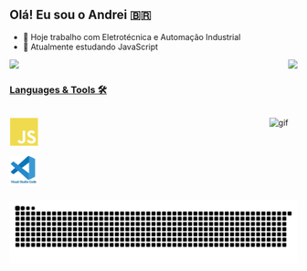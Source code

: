 ## Olá! Eu sou o Andrei 🇧🇷
- 🔭 Hoje trabalho com Eletrotécnica e Automação Industrial
- 🌱 Atualmente estudando JavaScript 


<div>
  <a href="https://github.com/AndreiSouza01">
  <img height="130em" src="https://github-readme-stats.vercel.app/api?username=AndreiSouza01&show_icons=true&theme=dark&include_all_commits=true&count_private=true"/>
  <img height="130em" align="right" src="https://github-readme-stats.vercel.app/api/top-langs/?username=AndreiSouza01&layout=compact&langs_count=7&theme=dark"/>
 
</div>
  
  ### Languages & Tools 🛠
  
<div style="display: inline_block"><br>
 <img align="center" alt="Js" height="50" width="50" src="https://raw.githubusercontent.com/devicons/devicon/master/icons/javascript/javascript-plain.svg">
 <img height="145em" align="right" alt="gif" src="https://media.giphy.com/media/26tn33aiTi1jkl6H6/source.gif?cid=ecf05e47jzy1y1esgkp295ekznyvkss859edlg0fjly3aq5j&rid=source.gif&ct=g">
</div> 
  
<div style="display: inline_block"><br>
  <img align="center" alt="vscode" height="50" width="50" src="https://github.com/devicons/devicon/blob/master/icons/vscode/vscode-original-wordmark.svg">   
</div>  
     
 ![Snake animation](https://github.com/AndreiSouza01/AndreiSouza01/blob/output/github-contribution-grid-snake.svg)
 
